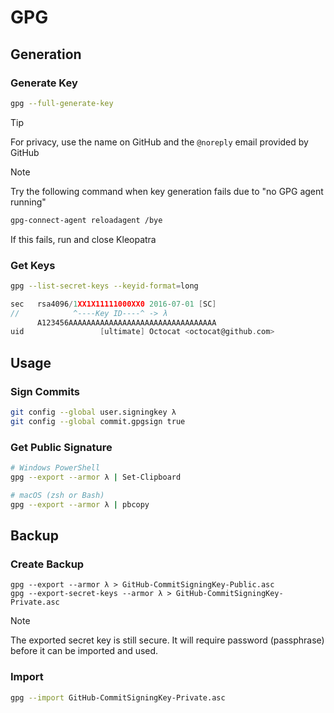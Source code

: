 # GPG
## Generation
### Generate Key
```sh
gpg --full-generate-key
```

> [!TIP]
> For privacy, use the name on GitHub and the `@noreply` email provided by GitHub

> [!NOTE]
> Try the following command when key generation fails due to "no GPG agent running"
> ```sh
> gpg-connect-agent reloadagent /bye
> ```
> If this fails, run and close Kleopatra

### Get Keys
```sh
gpg --list-secret-keys --keyid-format=long
```

```c
sec   rsa4096/1XX1X11111000XX0 2016-07-01 [SC]
//            ^----Key ID----^ -> λ
      A123456AAAAAAAAAAAAAAAAAAAAAAAAAAAAAAAAA
uid                 [ultimate] Octocat <octocat@github.com>
```

## Usage
### Sign Commits
```sh
git config --global user.signingkey λ
git config --global commit.gpgsign true
```

### Get Public Signature
```sh
# Windows PowerShell
gpg --export --armor λ | Set-Clipboard

# macOS (zsh or Bash)
gpg --export --armor λ | pbcopy
```

## Backup
### Create Backup
```
gpg --export --armor λ > GitHub-CommitSigningKey-Public.asc
gpg --export-secret-keys --armor λ > GitHub-CommitSigningKey-Private.asc
```

> [!NOTE]
> The exported secret key is still secure. It will require password (passphrase) before it can be imported and used.

### Import
```sh
gpg --import GitHub-CommitSigningKey-Private.asc
```
